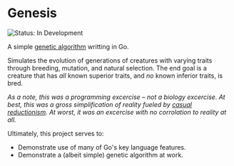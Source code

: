 # Genesis

![Status: In Development](https://img.shields.io/badge/Status-In%20Development-blue.svg)

A simple [genetic algorithm](https://en.wikipedia.org/wiki/Genetic_algorithm) writting in Go.

Simulates the evolution of generations of creatures with varying traits through breeding,
mutation, and natural selection. The end goal is a creature that has *all* known superior traits,
and *no* known inferior traits, is bred.

_As a note, this was a programming excercise – not a biology excercise. At best, this was a gross
simplification of reality fueled by
[casual reductionism](https://en.wikipedia.org/wiki/Fallacy_of_the_single_cause). At worst, it
was an excercise with no corrolation to reality at all._

Ultimately, this project serves to:

* Demonstrate use of many of Go's key language features.
* Demonstrate a (albeit simple) genetic algorithm at work.

